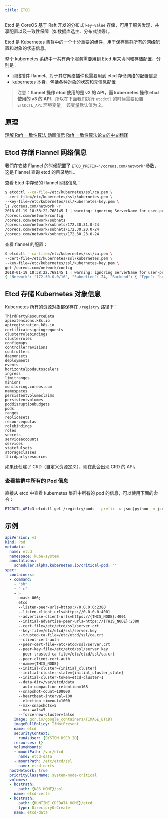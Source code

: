 ```yaml
---
title: ETCD
---
```



Etcd 是 CoreOS 基于 Raft 开发的分布式 `key-value` 存储，可用于服务发现、共享配置以及一致性保障（如数据库选主、分布式锁等）。

Etcd 是 Kubernetes 集群中的一个十分重要的组件，用于保存集群所有的网络配置和对象的状态信息。

整个 kubernetes 系统中一共有两个服务需要用到 Etcd 用来协同和存储配置，分别是：

- 网络插件 flannel、对于其它网络插件也需要用到 etcd 存储网络的配置信息
- kubernetes 本身，包括各种对象的状态和元信息配置

> 注意：**flannel 操作 etcd 使用的是 v2 的 API，而 kubernetes 操作 etcd 使用的 v3 的 API**，所以在下面我们执行 `etcdctl` 的时候需要设置 `ETCDCTL_API` 环境变量，
该变量默认值为 2。

## 原理

[理解 Raft 一致性算法 动画演示](http://thesecretlivesofdata.com/raft/)
[Raft 一致性算法论文的中文翻译](https://github.com/maemual/raft-zh_cn)

## Etcd 存储 Flannel 网络信息

我们在安装 Flannel 的时候配置了 `ETCD_PREFIX="/coreos.com/network"`参数，这是 Flannel 查询 etcd 的目录地址。

查看 Etcd 中存储的 flannel 网络信息：

```sh
$ etcdctl --ca-file=/etc/kubernetes/ssl/ca.pem \
--cert-file=/etc/kubernetes/ssl/kubernetes.pem \
--key-file=/etc/kubernetes/ssl/kubernetes-key.pem \
ls /coreos.com/network -r
2018-01-19 18:38:22.768145 I | warning: ignoring ServerName for user-provided CA for backwards compatibility is deprecated
/coreos.com/network/config
/coreos.com/network/subnets
/coreos.com/network/subnets/172.30.31.0-24
/coreos.com/network/subnets/172.30.20.0-24
/coreos.com/network/subnets/172.30.23.0-24
```

查看 flannel 的配置：

```sh
$ etcdctl --ca-file=/etc/kubernetes/ssl/ca.pem \
--cert-file=/etc/kubernetes/ssl/kubernetes.pem \
--key-file=/etc/kubernetes/ssl/kubernetes-key.pem \
get /coreos.com/network/config
2018-01-19 18:38:22.768145 I | warning: ignoring ServerName for user-provided CA for backwards compatibility is deprecated
{ "Network": "172.30.0.0/16", "SubnetLen": 24, "Backend": { "Type": "host-gw" } }
```

## Etcd 存储 Kubernetes 对象信息

Kubernetes 所有的资源对象都保存在 `/registry` 路径下：

```
ThirdPartyResourceData
apiextensions.k8s.io
apiregistration.k8s.io
certificatesigningrequests
clusterrolebindings
clusterroles
configmaps
controllerrevisions
controllers
daemonsets
deployments
events
horizontalpodautoscalers
ingress
limitranges
minions
monitoring.coreos.com
namespaces
persistentvolumeclaims
persistentvolumes
poddisruptionbudgets
pods
ranges
replicasets
resourcequotas
rolebindings
roles
secrets
serviceaccounts
services
statefulsets
storageclasses
thirdpartyresources
```

如果还创建了 CRD（自定义资源定义），则在此会出现 CRD 的 API。

### 查看集群中所有的 Pod 信息

直接从 etcd 中查看 kubernetes 集群中所有的 pod 的信息，可以使用下面的命令：

```sh
ETCDCTL_API=3 etcdctl get /registry/pods --prefix -w json|python -m json.tool
```

## 示例

```yml
apiVersion: v1
kind: Pod
metadata:
  name: etcd
  namespace: kube-system
  annotations:
    scheduler.alpha.kubernetes.io/critical-pod: ""
spec:
  containers:
  - command:
    - "sh"
    - "-c"
    - >
      umask 066;
      etcd
      --listen-peer-urls=https://0.0.0.0:2380
      --listen-client-urls=https://0.0.0.0:4001
      --advertise-client-urls=https://{THIS_NODE}:4001
      --initial-advertise-peer-urls=https://{THIS_NODE}:2380
      --cert-file=/etc/etcd/ssl/server.crt
      --key-file=/etc/etcd/ssl/server.key
      --trusted-ca-file=/etc/etcd/ssl/ca.crt
      --client-cert-auth
      --peer-cert-file=/etc/etcd/ssl/server.crt
      --peer-key-file=/etc/etcd/ssl/server.key
      --peer-trusted-ca-file=/etc/etcd/ssl/ca.crt
      --peer-client-cert-auth
      --name={THIS_NODE}
      --initial-cluster={initial_cluster}
      --initial-cluster-state={initial_cluster_state}
      --initial-cluster-token=etcd-cluster-1
      --data-dir=/var/etcd/data
      --auto-compaction-retention=168
      --snapshot-count=100000
      --heartbeat-interval=100
      --election-timeout=1000
      --max-snapshots=5
      --max-wals=5
      --force-new-cluster=false
    image: gcr.io/google_containers/{IMAGE_ETCD}
    imagePullPolicy: IfNotPresent
    name: etcd
    securityContext:
      runAsUser: {SYSTEM_USER_ID}
    resources: {}
    volumeMounts:
    - mountPath: /var/etcd
      name: etcd-data
    - mountPath: /etc/etcd/ssl
      name: etcd-certs
  hostNetwork: true
  priorityClassName: system-node-critical
  volumes:
  - hostPath:
      path: {K8S_HOME}/ssl
    name: etcd-certs
  - hostPath:
      path: {RUNTIME_CDFDATA_HOME}/etcd
      type: DirectoryOrCreate
    name: etcd-data
```
